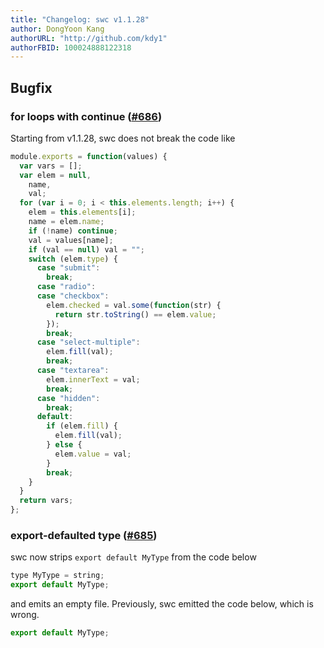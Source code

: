 ```yaml
---
title: "Changelog: swc v1.1.28"
author: DongYoon Kang
authorURL: "http://github.com/kdy1"
authorFBID: 100024888122318
---
```


## Bugfix

### for loops with continue ([#686](https://github.com/swc-project/swc/issues/686))

Starting from v1.1.28, swc does not break the code like

```js
module.exports = function(values) {
  var vars = [];
  var elem = null,
    name,
    val;
  for (var i = 0; i < this.elements.length; i++) {
    elem = this.elements[i];
    name = elem.name;
    if (!name) continue;
    val = values[name];
    if (val == null) val = "";
    switch (elem.type) {
      case "submit":
        break;
      case "radio":
      case "checkbox":
        elem.checked = val.some(function(str) {
          return str.toString() == elem.value;
        });
        break;
      case "select-multiple":
        elem.fill(val);
        break;
      case "textarea":
        elem.innerText = val;
        break;
      case "hidden":
        break;
      default:
        if (elem.fill) {
          elem.fill(val);
        } else {
          elem.value = val;
        }
        break;
    }
  }
  return vars;
};
```

### export-defaulted type ([#685](https://github.com/swc-project/swc/issues/685))

swc now strips `export default MyType` from the code below

```js
type MyType = string;
export default MyType;
```

and emits an empty file. Previously, swc emitted the code below, which is wrong.

```js
export default MyType;
```
